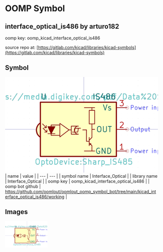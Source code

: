 # OOMP Symbol  
## interface_optical_is486  by arturo182  
  
oomp key: oomp_kicad_interface_optical_is486  
  
source repo at: [https://gitlab.com/kicad/libraries/kicad-symbols](https://gitlab.com/kicad/libraries/kicad-symbols)  
## Symbol  
  
[![working.png](working_600.png)](working.png)  
| name | value | 
| --- | --- | 
| symbol name | Interface_Optical | 
| library name | Interface_Optical | 
| oomp key | oomp_kicad_interface_optical_is486 | 
| oomp bot github | https://github.com/oomlout/oomlout_oomp_symbol_bot/tree/main/kicad_interface_optical_is486/working | 
## Images  
  
[![working.png](working_140.png)](working.png)  
